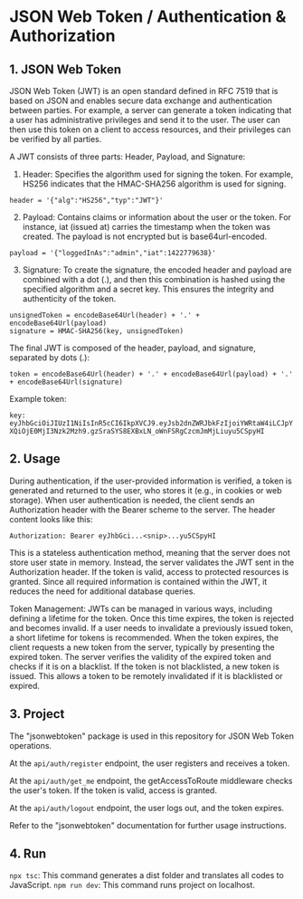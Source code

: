 # JSON Web Token / Authentication & Authorization

## 1. JSON Web Token

JSON Web Token (JWT) is an open standard defined in RFC 7519 that is based on JSON and enables secure data exchange and authentication between parties. For example, a server can generate a token indicating that a user has administrative privileges and send it to the user. The user can then use this token on a client to access resources, and their privileges can be verified by all parties.

A JWT consists of three parts: Header, Payload, and Signature:

1. Header: Specifies the algorithm used for signing the token. For example, HS256 indicates that the HMAC-SHA256 algorithm is used for signing.

```
header = '{"alg":"HS256","typ":"JWT"}'
```
   
2. Payload: Contains claims or information about the user or the token. For instance, iat (issued at) carries the timestamp when the token was created. The payload is not encrypted but is base64url-encoded.

```
payload = '{"loggedInAs":"admin","iat":1422779638}'
```

3. Signature: To create the signature, the encoded header and payload are combined with a dot (.), and then this combination is hashed using the specified algorithm and a secret key. This ensures the integrity and authenticity of the token.

```
unsignedToken = encodeBase64Url(header) + '.' + encodeBase64Url(payload)
signature = HMAC-SHA256(key, unsignedToken)
```

The final JWT is composed of the header, payload, and signature, separated by dots (.):

`token = encodeBase64Url(header) + '.' + encodeBase64Url(payload) + '.' + encodeBase64Url(signature)`

Example token:

`key: eyJhbGciOiJIUzI1NiIsInR5cCI6IkpXVCJ9.eyJsb2dnZWRJbkFzIjoiYWRtaW4iLCJpYXQiOjE0MjI3Nzk2Mzh9.gzSraSYS8EXBxLN_oWnFSRgCzcmJmMjLiuyu5CSpyHI`

## 2. Usage

During authentication, if the user-provided information is verified, a token is generated and returned to the user, who stores it (e.g., in cookies or web storage). When user authentication is needed, the client sends an Authorization header with the Bearer scheme to the server. The header content looks like this:

`Authorization: Bearer eyJhbGci...<snip>...yu5CSpyHI`

This is a stateless authentication method, meaning that the server does not store user state in memory. Instead, the server validates the JWT sent in the Authorization header. If the token is valid, access to protected resources is granted. Since all required information is contained within the JWT, it reduces the need for additional database queries.

Token Management: JWTs can be managed in various ways, including defining a lifetime for the token. Once this time expires, the token is rejected and becomes invalid. If a user needs to invalidate a previously issued token, a short lifetime for tokens is recommended. When the token expires, the client requests a new token from the server, typically by presenting the expired token. The server verifies the validity of the expired token and checks if it is on a blacklist. If the token is not blacklisted, a new token is issued. This allows a token to be remotely invalidated if it is blacklisted or expired.

## 3. Project

The "jsonwebtoken" package is used in this repository for JSON Web Token operations.

At the `api/auth/register` endpoint, the user registers and receives a token.

At the `api/auth/get_me` endpoint, the getAccessToRoute middleware checks the user's token. If the token is valid, access is granted.

At the `api/auth/logout` endpoint, the user logs out, and the token expires.

Refer to the "jsonwebtoken" documentation for further usage instructions.

## 4. Run

`npx tsc`: This command generates a dist folder and translates all codes to JavaScript.
`npm run dev`: This command runs project on localhost.
